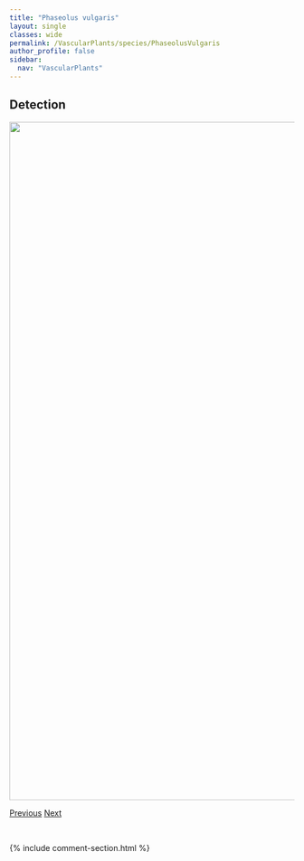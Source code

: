 ```yaml
---
title: "Phaseolus vulgaris"
layout: single
classes: wide
permalink: /VascularPlants/species/PhaseolusVulgaris
author_profile: false
sidebar:
  nav: "VascularPlants"
---
```


<h2>Detection</h2>

<a href="https://drive.google.com/uc?export=view&id=1OK__ieugFI94ZKmjog2cstjGG6yec4Bf">
<img src="https://drive.google.com/uc?export=view&id=1OK__ieugFI94ZKmjog2cstjGG6yec4Bf" height = "1200" width = "800">
</a>


<a href="/DevelopmentWebsite/VascularPlants/species/PhalarisArundinacea" class="pagination--pager" title="Phalaris arundinacea">Previous</a> <a href="/DevelopmentWebsite/VascularPlants/species/PhleumAlpinum" class="pagination--pager" title="Phleum alpinum">Next</a>

<p>&nbsp;</p>

{% include comment-section.html %}
